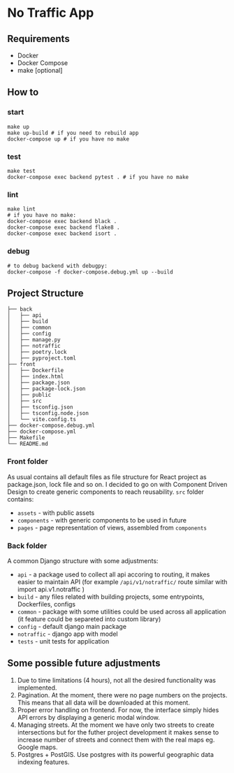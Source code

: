 # No Traffic App

## Requirements
* Docker
* Docker Compose
* make [optional]

## How to 

### start
```shell
make up
make up-build # if you need to rebuild app
docker-compose up # if you have no make
```

### test
```shell
make test
docker-compose exec backend pytest . # if you have no make
```

### lint
```shell
make lint
# if you have no make:
docker-compose exec backend black .
docker-compose exec backend flake8 .
docker-compose exec backend isort .
```

### debug
```
# to debug backend with debugpy:
docker-compose -f docker-compose.debug.yml up --build
```

## Project Structure
```
├── back
│   ├── api
│   ├── build
│   ├── common
│   ├── config
│   ├── manage.py
│   ├── notraffic
│   ├── poetry.lock
│   ├── pyproject.toml
├── front
│   ├── Dockerfile
│   ├── index.html
│   ├── package.json
│   ├── package-lock.json
│   ├── public
│   ├── src
│   ├── tsconfig.json
│   ├── tsconfig.node.json
│   └── vite.config.ts
├── docker-compose.debug.yml
├── docker-compose.yml
├── Makefile
└── README.md
```
### Front folder
As usual contains all default files as file structure for React project as package.json, lock file and so on. I decided to go on with Component Driven Design to create generic components to reach reusability.
`src` folder contains:
* `assets` - with public assets
* `components` - with generic components to be used in future
* `pages` - page representation of views, assembled from `components`


### Back folder
A common Django structure with some adjustments:
* `api` - a package used to collect all api accoring to routing, it makes easier to maintain API (for example `/api/v1/notraffic/` route similar with import api.v1.notraffic )
* `build` - any files related with building projects, some entrypoints, Dockerfiles, configs
* `common` - package with some utilities could be used across all application (it feature could be separeted into custom library)
* `config` - default django main package
* `notraffic` - django app with model 
* `tests` - unit tests for application

## Some possible future adjustments
1. Due to time limitations (4 hours), not all the desired functionality was implemented.
1. Pagination. At the moment, there were no page numbers on the projects. This means that all data will be downloaded at this moment. 
2. Proper error handling on frontend. For now, the interface simply hides API errors by displaying a generic modal window.
3. Managing streets. At the moment we have only two streets to create intersections but for the futher project development
it makes sense to increase number of streets and connect them with the real maps eg. Google maps. 
4. Postgres + PostGIS. Use postgres with its powerful geographic data indexing features.